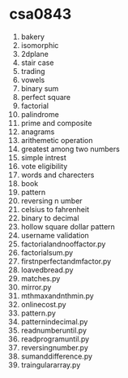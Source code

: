 # csa0843
1. bakery
2. isomorphic
3. 2dplane
4. stair case
5. trading
6. vowels
7. binary sum
8. perfect square
9. factorial
10. palindrome
11. prime and composite
12. anagrams 
13. arithemetic operation
14. greatest among two numbers
15. simple intrest
16. vote eligibility
17. words and charecters
18. book
19. pattern
20. reversing n umber
21. celsius to fahrenheit
22. binary to decimal
23. hollow square dollar pattern
24. username validation
25. factorialandnooffactor.py
26. factorialsum.py
27. firstnperfectandmfactor.py
28. loavedbread.py
29. matches.py
30. mirror.py
31. mthmaxandnthmin.py
32. onlinecost.py
33. pattern.py
34. patternindecimal.py
35. readnumberuntil.py
36. readprogramuntil.py
37. reversingnumber.py
38. sumanddifference.py
39. traingulararray.py
